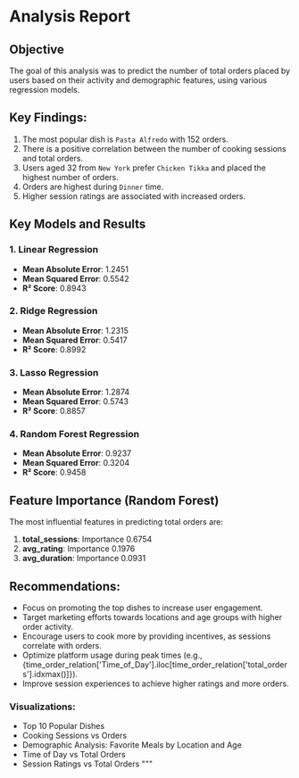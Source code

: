 


#  Analysis Report

## Objective
The goal of this analysis was to predict the number of total orders placed by users based on their activity and demographic features, using various regression models.

## Key Findings:
1. The most popular dish is `Pasta Alfredo` with 152 orders.
2. There is a positive correlation between the number of cooking sessions and total orders.
3. Users aged 32 from `New York` prefer `Chicken Tikka` and placed the highest number of orders.
4. Orders are highest during `Dinner` time.
5. Higher session ratings are associated with increased orders.

## Key Models and Results

### 1. Linear Regression
- **Mean Absolute Error**: 1.2451
- **Mean Squared Error**: 0.5542
- **R² Score**: 0.8943

### 2. Ridge Regression
- **Mean Absolute Error**: 1.2315
- **Mean Squared Error**: 0.5417
- **R² Score**: 0.8992

### 3. Lasso Regression
- **Mean Absolute Error**: 1.2874
- **Mean Squared Error**: 0.5743
- **R² Score**: 0.8857

### 4. Random Forest Regression
- **Mean Absolute Error**: 0.9237
- **Mean Squared Error**: 0.3204
- **R² Score**: 0.9458

## Feature Importance (Random Forest)
The most influential features in predicting total orders are:
1. **total_sessions**: Importance 0.6754
2. **avg_rating**: Importance 0.1976
3. **avg_duration**: Importance 0.0931

## Recommendations:
- Focus on promoting the top dishes to increase user engagement.
- Target marketing efforts towards locations and age groups with higher order activity.
- Encourage users to cook more by providing incentives, as sessions correlate with orders.
- Optimize platform usage during peak times (e.g., {time_order_relation['Time_of_Day'].iloc[time_order_relation['total_orders'].idxmax()]}).
- Improve session experiences to achieve higher ratings and more orders.



### Visualizations:
- Top 10 Popular Dishes
- Cooking Sessions vs Orders
- Demographic Analysis: Favorite Meals by Location and Age
- Time of Day vs Total Orders
- Session Ratings vs Total Orders
"""
